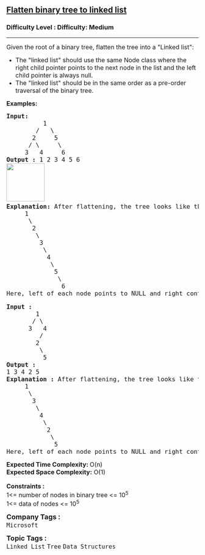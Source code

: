 <h2><a href="https://www.geeksforgeeks.org/problems/flatten-binary-tree-to-linked-list/1?page=1&category=Linked%20List&sortBy=accuracy">Flatten binary tree to linked list</a></h2><h3>Difficulty Level : Difficulty: Medium</h3><hr><div class="problems_problem_content__Xm_eO"><p><span style="font-size: 12pt;">Given the root of a binary tree, flatten the tree into a "Linked list":</span></p>
<ul>
<li><span style="font-size: 12pt;">The "linked list" should use the same Node class where the right child pointer points to the next node in the list and the left child pointer is always null.</span></li>
<li><span style="font-size: 12pt;">The "linked list" should be in the same order as a pre-order traversal of the binary tree.</span></li>
</ul>
<p><span style="font-size: 12pt;"><strong>Examples:</strong></span></p>
<pre><span style="font-size: 12pt;"><strong>Input: </strong>
          1
        /   \
       2     5
      / \     \
     3   4     6</span><br><span style="font-size: 12pt;"><strong>Output : </strong>1 2 3 4 5 6 </span><br><span style="font-size: 12pt;"><img src="https://media.geeksforgeeks.org/img-practice/prod/addEditProblem/706436/Web/Other/blobid0_1722839451.png" height="100"> </span><br><span style="font-size: 12pt;"><strong>Explanation: </strong>After flattening, the tree looks like this - <br><span style="font-size: 12pt;">     1
      \
       2
        \
         3
          \
           4
            \ 
             5 <br>              \<br>               6<br></span>Here, left of each node points to NULL and right contains the next node in preorder.The inorder traversal of this flattened tree is 1 2 3 4 5 6.</span><br><br><span style="font-size: 12pt;"><strong>Input :</strong>
        1
       / \
      3   4
         /
        2
         \
          5 
<strong>Output :</strong> 
1 3 4 2 5 
<strong>Explanation : </strong>After flattening, the tree looks like this -
     1
      \
       3
        \
         4
          \
           2
            \ 
             5 
Here, left of each node points to NULL and right contains the next node in preorder.The inorder traversal of this flattened tree is 1 3 4 2 5.</span></pre>
<div><span style="font-size: 12pt;"><strong>Expected Time Complexity: </strong>O(n)</span></div>
<div><span style="font-size: 12pt;"><strong>Expected Space&nbsp;</strong><strong style="font-family: -apple-system, BlinkMacSystemFont, 'Segoe UI', Roboto, Oxygen, Ubuntu, Cantarell, 'Open Sans', 'Helvetica Neue', sans-serif;">Complexity</strong><strong style="font-family: -apple-system, BlinkMacSystemFont, 'Segoe UI', Roboto, Oxygen, Ubuntu, Cantarell, 'Open Sans', 'Helvetica Neue', sans-serif;">:</strong><span style="font-family: -apple-system, BlinkMacSystemFont, 'Segoe UI', Roboto, Oxygen, Ubuntu, Cantarell, 'Open Sans', 'Helvetica Neue', sans-serif;"> O(1)</span></span></div>
<div>&nbsp;</div>
<div><span style="font-size: 12pt;"><strong>Constraints :</strong></span></div>
<div><span style="font-size: 12pt;">1&lt;= number of nodes in binary tree &lt;= 10<sup>5</sup></span></div>
<div><span style="font-size: 12pt;"><span style="font-family: -apple-system, BlinkMacSystemFont, 'Segoe UI', Roboto, Oxygen, Ubuntu, Cantarell, 'Open Sans', 'Helvetica Neue', sans-serif;">1&lt;= data of nodes &lt;= 10</span><sup style="font-family: -apple-system, BlinkMacSystemFont, 'Segoe UI', Roboto, Oxygen, Ubuntu, Cantarell, 'Open Sans', 'Helvetica Neue', sans-serif;">5</sup></span></div></div><p><span style=font-size:18px><strong>Company Tags : </strong><br><code>Microsoft</code>&nbsp;<br><p><span style=font-size:18px><strong>Topic Tags : </strong><br><code>Linked List</code>&nbsp;<code>Tree</code>&nbsp;<code>Data Structures</code>&nbsp;